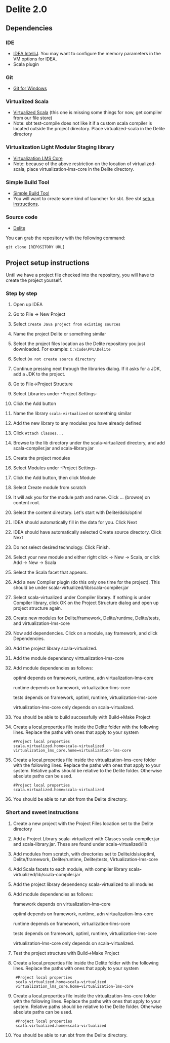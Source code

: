 Delite 2.0
==========

Dependencies
------------

### IDE
* [IDEA IntelliJ](http://www.jetbrains.com/idea/download/). You may want to configure the memory parameters in the VM options for IDEA.
* Scala plugin

### Git
* [Git for Windows](http://code.google.com/p/msysgit/)

### Virtualized Scala
* [Virtualized Scala](http://github.com/TiarkRompf/scala-virtualized)
(this one is missing some things for now, get compiler from our file store)
* Note: sbt test-compile does not like it if a custom scala compiler is located outside the project directory. Place virtualized-scala in the Delite directory

### Virtualization Light Modular Staging library
* [Virtualization LMS Core](http://github.com/TiarkRompf/virtualization-lms-core)
* Note: because of the above restriction on the location of virtualized-scala, place virtualization-lms-core in the Delite directory.

### Simple Build Tool
* [Simple Build Tool](http://code.google.com/p/simple-build-tool/)
* You will want to create some kind of launcher for sbt. See sbt [setup instructions](http://code.google.com/p/simple-build-tool/wiki/Setup).

### Source code
* [Delite](http://github.com/stanford-ppl/Delite)

You can grab the repository with the following command:

`git clone [REPOSITORY URL]`

Project setup instructions
--------------------------

Until we have a project file checked into the repository, you will have to create the project yourself.

### Step by step

1. Open up IDEA
2. Go to File -> New Project
3. Select `Create Java project from existing sources`

4. Name the project Delite or something similar
5. Select the project files location as the Delite repository you just downloaded. For example: `C:\Code\PPL\Delite`

6. Select `Do not create source directory`

7. Continue pressing next through the libraries dialog. If it asks for a JDK, add a JDK to the project.

8. Go to File->Project Structure
9. Select Libraries under -Project Settings-
10. Click the Add button
11. Name the library `scala-virtualized` or something similar
12. Add the new library to any modules you have already defined
13. Click `Attach Classes...`
14. Browse to the lib directory under the scala-virtualized directory, and add scala-compiler.jar and scala-library.jar

15. Create the project modules
16. Select Modules under -Project Settings-
17. Click the Add button, then click Module
18. Select Create module from scratch
19. It will ask you for the module path and name. Click ... (browse) on content root.
20. Select the content directory. Let's start with Delite/dsls/optiml
21. IDEA should automatically fill in the data for you. Click Next
22. IDEA should have automatically selected Create source directory. Click Next
23. Do not select desired technology. Click Finish.

24. Select your new module and either right click -> New -> Scala, or click Add -> New -> Scala
25. Select the Scala facet that appears.
26. Add a new Compiler plugin (do this only one time for the project). This should be under scala-virtualized/lib/scala-compiler.jar
27. Select scala-virtualized under Compiler library. If nothing is under Compiler library, click OK on the Project Structure dialog and open up project structure again.

28. Create new modules for Delite/framework, Delite/runtime, Delite/tests, and virtualization-lms-core

29. Now add dependencies. Click on a module, say framework, and click Dependencies.
30. Add the project library scala-virtualized.
31. Add the module dependency virttualization-lms-core
32. Add module dependencies as follows:

    optiml depends on framework, runtime, adn virtualization-lms-core

    runtime depends on framework, virtualization-lims-core

    tests depends on framework, optiml, runtime, virtualization-lms-core

    virtualization-lms-core only depends on scala-virtualized.

33. You should be able to build successfully with Build->Make Project
    
34. Create a local.properties file inside the Delite folder with the following lines. Replace the paths with ones that apply to your system

        #Project local properties
        scala.virtualized.home=scala-virtualized
        virtualization_lms_core.home=virtualization-lms-core
    
35. Create a local.properties file inside the virtualization-lms-core folder with the following lines. Replace the paths with ones that apply to your system. Relative paths should be relative to the Delite folder. Otherwise absolute paths can be used.

        #Project local properties
        scala.virtualized.home=scala-virtualized

36. You should be able to run sbt from the Delite directory.

### Short and sweet instructions

1. Create a new project with the Project Files location set to the Delite directory
2. Add a Project Library scala-virtualized with Classes scala-compiler.jar and scala-library.jar. These are found under scala-virtualized/lib
3. Add modules from scratch, with directories set to Delite/dsls/optiml, Delite/framework, Delite/runtime, Delite/tests, Virtualization-lms-core
4. Add Scala facets to each module, with compiler library scala-virtualized/lib/scala-compiler.jar
5. Add the project library dependency scala-virtualized to all modules
6. Add module dependencies as follows:

    framework depends on virtualization-lms-core

    optiml depends on framework, runtime, adn virtualization-lms-core

    runtime depends on framework, virtualization-lims-core

    tests depends on framework, optiml, runtime, virtualization-lms-core

    virtualization-lms-core only depends on scala-virtualized.
            
7. Test the project structure with Build->Make Project

8. Create a local.properties file inside the Delite folder with the following lines. Replace the paths with ones that apply to your system

        #Project local properties
        scala.virtualized.home=scala-virtualized
        virtualization_lms_core.home=virtualization-lms-core
    
9. Create a local.properties file inside the virtualization-lms-core folder with the following lines. Replace the paths with ones that apply to your system. Relative paths should be relative to the Delite folder. Otherwise absolute paths can be used.

        #Project local properties
        scala.virtualized.home=scala-virtualized

10. You should be able to run sbt from the Delite directory.
